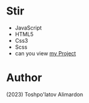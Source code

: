 # Stir
- JavaScript 
- HTML5
- Css3
- Scss
- can you view [my Project]()
# Author 
(2023) Toshpo'latov Alimardon